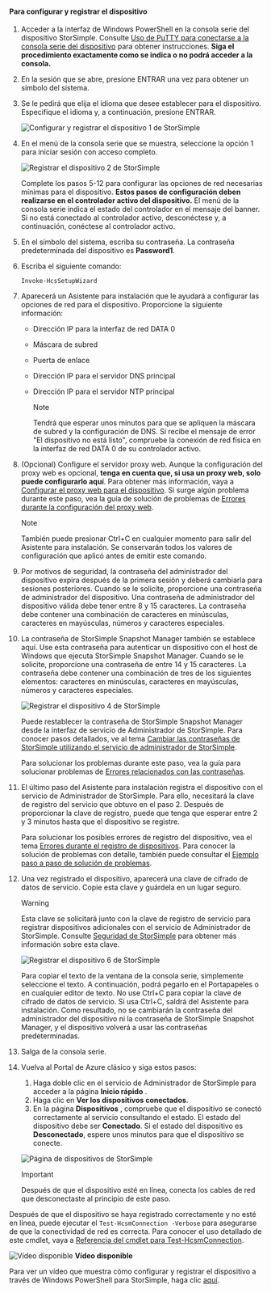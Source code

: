 <!--author=alkohli last changed: 12/01/15-->


#### <a name="to-configure-and-register-the-device"></a>Para configurar y registrar el dispositivo
1. Acceder a la interfaz de Windows PowerShell en la consola serie del dispositivo StorSimple. Consulte [Uso de PuTTY para conectarse a la consola serie del dispositivo](#use-putty-to-connect-to-the-device-serial-console) para obtener instrucciones. **Siga el procedimiento exactamente como se indica o no podrá acceder a la consola.**
2. En la sesión que se abre, presione ENTRAR una vez para obtener un símbolo del sistema. 
3. Se le pedirá que elija el idioma que desee establecer para el dispositivo. Especifique el idioma y, a continuación, presione ENTRAR. 
   
    ![Configurar y registrar el dispositivo 1 de StorSimple](./media/storsimple-configure-and-register-device/HCS_RegisterYourDevice1-include.png)
4. En el menú de la consola serie que se muestra, seleccione la opción 1 para iniciar sesión con acceso completo. 
   
    ![Registrar el dispositivo 2 de StorSimple](./media/storsimple-configure-and-register-device/HCS_RegisterYourDevice2-include.png)
   
     Complete los pasos 5-12 para configurar las opciones de red necesarias mínimas para el dispositivo. **Estos pasos de configuración deben realizarse en el controlador activo del dispositivo.** El menú de la consola serie indica el estado del controlador en el mensaje del banner. Si no está conectado al controlador activo, desconéctese y, a continuación, conéctese al controlador activo.
5. En el símbolo del sistema, escriba su contraseña. La contraseña predeterminada del dispositivo es **Password1**.
6. Escriba el siguiente comando:
   
     `Invoke-HcsSetupWizard` 
7. Aparecerá un Asistente para instalación que le ayudará a configurar las opciones de red para el dispositivo. Proporcione la siguiente información: 
   
   * Dirección IP para la interfaz de red DATA 0
   * Máscara de subred
   * Puerta de enlace
   * Dirección IP para el servidor DNS principal
   * Dirección IP para el servidor NTP principal
     
     > [!NOTE]
     > Tendrá que esperar unos minutos para que se apliquen la máscara de subred y la configuración de DNS. Si recibe el mensaje de error "El dispositivo no está listo", compruebe la conexión de red física en la interfaz de red DATA 0 de su controlador activo.
     > 
     > 
8. (Opcional) Configure el servidor proxy web. Aunque la configuración del proxy web es opcional, **tenga en cuenta que, si usa un proxy web, solo puede configurarlo aquí**. Para obtener más información, vaya a [Configurar el proxy web para el dispositivo](../articles/storsimple/storsimple-configure-web-proxy.md). Si surge algún problema durante este paso, vea la guía de solución de problemas de [Errores durante la configuración del proxy web](../articles/storsimple/storsimple-troubleshoot-deployment.md#errors-during-the-optional-web-proxy-settings).

     > [!NOTE]
     > También puede presionar Ctrl+C en cualquier momento para salir del Asistente para instalación. Se conservarán todos los valores de configuración que aplicó antes de emitir este comando.

1. Por motivos de seguridad, la contraseña del administrador del dispositivo expira después de la primera sesión y deberá cambiarla para sesiones posteriores. Cuando se le solicite, proporcione una contraseña de administrador del dispositivo. Una contraseña de administrador del dispositivo válida debe tener entre 8 y 15 caracteres. La contraseña debe contener una combinación de caracteres en minúsculas, caracteres en mayúsculas, números y caracteres especiales.
2. La contraseña de StorSimple Snapshot Manager también se establece aquí. Use esta contraseña para autenticar un dispositivo con el host de Windows que ejecuta StorSimple Snapshot Manager. Cuando se le solicite, proporcione una contraseña de entre 14 y 15 caracteres. La contraseña debe contener una combinación de tres de los siguientes elementos: caracteres en minúsculas, caracteres en mayúsculas, números y caracteres especiales. 
   
   ![Registrar el dispositivo 4 de StorSimple](./media/storsimple-configure-and-register-device/HCS_RegisterYourDevice4-include.png)
   
   Puede restablecer la contraseña de StorSimple Snapshot Manager desde la interfaz de servicio de Administrador de StorSimple. Para conocer pasos detallados, ve al tema [Cambiar las contraseñas de StorSimple utilizando el servicio de administrador de StorSimple](../articles/storsimple/storsimple-change-passwords.md).
   
   Para solucionar los problemas durante este paso, vea la guía para solucionar problemas de [Errores relacionados con las contraseñas](../articles/storsimple/storsimple-troubleshoot-deployment.md#errors-related-to-device-administrator-and-storsimple-snapshot-manager-passwords).
3. El último paso del Asistente para instalación registra el dispositivo con el servicio de Administrador de StorSimple. Para ello, necesitará la clave de registro del servicio que obtuvo en el paso 2. Después de proporcionar la clave de registro, puede que tenga que esperar entre 2 y 3 minutos hasta que el dispositivo se registre.
   
   Para solucionar los posibles errores de registro del dispositivo, vea el tema [Errores durante el registro de dispositivos](../articles/storsimple/storsimple-troubleshoot-deployment.md#errors-during-device-registration). Para conocer la solución de problemas con detalle, también puede consultar el [Ejemplo paso a paso de solución de problemas](../articles/storsimple/storsimple-troubleshoot-deployment.md#step-by-step-storsimple-troubleshooting-example).
4. Una vez registrado el dispositivo, aparecerá una clave de cifrado de datos de servicio. Copie esta clave y guárdela en un lugar seguro.
   
   > [!WARNING]
   > Esta clave se solicitará junto con la clave de registro de servicio para registrar dispositivos adicionales con el servicio de Administrador de StorSimple. Consulte [Seguridad de StorSimple](../articles/storsimple/storsimple-security.md) para obtener más información sobre esta clave.
   > 
   > 
   
    ![Registrar el dispositivo 6 de StorSimple](./media/storsimple-configure-and-register-device/HCS_RegisterYourDevice6-include.png)
   
    Para copiar el texto de la ventana de la consola serie, simplemente seleccione el texto. A continuación, podrá pegarlo en el Portapapeles o en cualquier editor de texto. No use Ctrl+C para copiar la clave de cifrado de datos de servicio. Si usa Ctrl+C, saldrá del Asistente para instalación. Como resultado, no se cambiarán la contraseña del administrador del dispositivo ni la contraseña de StorSimple Snapshot Manager, y el dispositivo volverá a usar las contraseñas predeterminadas.
5. Salga de la consola serie.
6. Vuelva al Portal de Azure clásico y siga estos pasos:
   
   1. Haga doble clic en el servicio de Administrador de StorSimple para acceder a la página **Inicio rápido** .
   2. Haga clic en **Ver los dispositivos conectados**.
   3. En la página **Dispositivos** , compruebe que el dispositivo se conectó correctamente al servicio consultando el estado. El estado del dispositivo debe ser **Conectado**. Si el estado del dispositivo es **Desconectado**, espere unos minutos para que el dispositivo se conecte.
   
   ![Página de dispositivos de StorSimple](./media/storsimple-configure-and-register-device/HCS_DevicesPageM-include.png) 
   
   > [!IMPORTANT]
   > Después de que el dispositivo esté en línea, conecta los cables de red que desconectaste al principio de este paso.
   > 
   > 

Después de que el dispositivo se haya registrado correctamente y no esté en línea, puede ejecutar el `Test-HcsmConnection -Verbose` para asegurarse de que la conectividad de red es correcta. Para conocer el uso detallado de este cmdlet, vaya a [Referencia del cmdlet para Test-HcsmConnection](https://technet.microsoft.com/library/dn715782.aspx).

![Vídeo disponible](./media/storsimple-configure-and-register-device/Video_icon.png) **Vídeo disponible**

Para ver un vídeo que muestra cómo configurar y registrar el dispositivo a través de Windows PowerShell para StorSimple, haga clic [aquí](https://azure.microsoft.com/documentation/videos/initialize-the-storsimple-appliance/).

